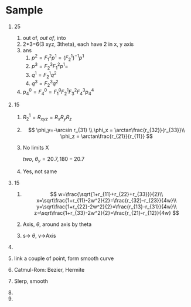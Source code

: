 # Sample

1. 25

   1. out of, *out of*, into
   2. 2*3=6(3 xyz, 3theta), each have 2 in x, y axis
   3. ans
      1. $p^2=F^2_1p^1=(F_2^1)^{-1}p^1$
      2. $p^3=F^3_2F^2_1p^1=$
      3. $q^1=F_2^1q^2$
      4. $q^3=F_2^3q^2$
   4. $p^0_4=F^0_4=F^0_1F_2^1F_3^2F_4^3p^4_4$

2. 15

   1. $R_2^1=R_{xyz}=R_xR_yR_z$

   2. $$
      \phi_y=-\arcsin r_{31} \\
      \phi_x = \arctan\frac{r_{32}}{r_{33}}\\
      \phi_z = \arctan\frac{r_{21}}{r_{11}}
      $$

   3. No limits X

      *two*, $\theta_y=20.7,180-20.7$

   4. Yes, not same 

3. 15

   1. $$
      w=\frac{\sqrt{1+r_{11}+r_{22}+r_{33}}}{2}\\
      x=\sqrt\frac{1+r_{11}-2w^2}{2}=\frac{r_{32}-r_{23}}{4w}\\
      y=\sqrt\frac{1+r_{22}-2w^2}{2}=\frac{r_{13}-r_{31}}{4w}\\
      z=\sqrt\frac{1+r_{33}-2w^2}{2}=\frac{r_{21}-r_{12}}{4w}
      $$

   2. Axis, $\theta$, around axis by theta

   3. s-> $\theta$, v->Axis

4. 

   1. link a couple of point, form smooth curve
   2. Catmul-Rom: Bezier, Hermite
   3. Slerp, smooth
   4. 

5. 

